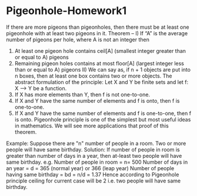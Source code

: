 # Pigeonhole-Homework1
If there are more pigeons than pigeonholes, then there must be at least one pigeonhole with at least two pigeons in it.
Theorem –
I) If “A” is the average number of pigeons per hole, where A is not an integer then
 1) At least one pigeon hole contains ceil[A] (smallest integer greater than or equal to A) pigeons
 2) Remaining pigeon holes contains at most floor[A] (largest integer less than or equal to A) pigeons
II) We can say as, if n + 1 objects are put into n boxes, then at least one box contains two or more objects.
The abstract formulation of the principle: Let X and Y be finite sets and let f: X –> Y be a function.
 1) If X has more elements than Y, then f is not one-to-one.
 2) If X and Y have the same number of elements and f is onto, then f is one-to-one.
 3) If X and Y have the same number of elements and f is one-to-one, then f is onto.
Pigeonhole principle is one of the simplest but most useful ideas in mathematics. We will see more applications that proof of this theorem.

Example: Suppose there are "n" number of people in a room. Two or more people will have same birthday.
Solution: If number of people in room is greater than number of days in a year, then at-least two people will have
same birthday. e.g.
Number of people in room = n= 500
Number of days in an year = d = 365 (normal year) or 366 (leap year)
Number of people having same birthday = bd = n/d = 1.37
Hence according to Pigeonhole principle ceiling for current case will be 2 i.e. two people will have same birthday.
